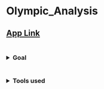 # Olympic_Analysis

## [App Link](https://share.streamlit.io/amitprna/olympic_analysis/main.py)

<h3>
  <br>
<details>
<summary>
  Goal
</summary>
 <h6>
  <ul>Crete a fully interactive  dashboard to analyse Summer Olympic Statistics.</ul>
  </h6>
   </br>
</h3>
  
  
<h3>
  <br>
<details>
<summary>
  Tools used
</summary>
 <h6>
   <ul>Streamlit to host application</ul> 
    <ul>Pandas and numpy for data analysis</ul>  
    <ul>[Data From Kaggle](https://www.kaggle.com/heesoo37/120-years-of-olympic-history-athletes-and-results)</ul> 
   <ul>Pycharm for web application development</ul>
  </h6>
  </br>
</h3>
